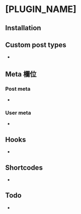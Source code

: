 # [PLUGIN_NAME]

## Installation

## Custom post types
*

## Meta 欄位

### Post meta
*

### User meta
*

## Hooks
*

## Shortcodes
*

## Todo
*
